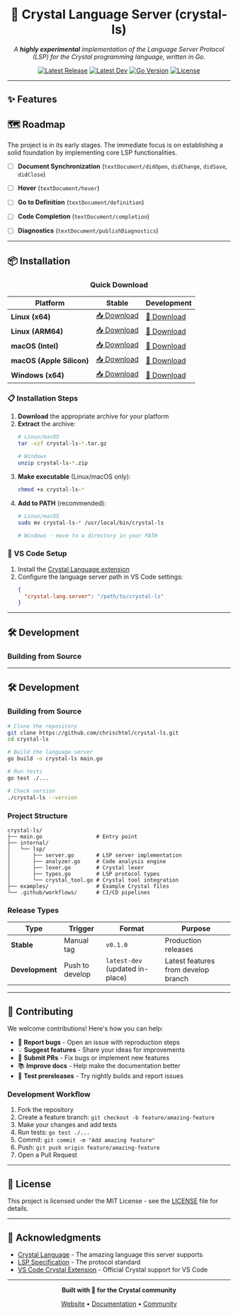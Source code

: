 <div align="center">

# 💎 Crystal Language Server (crystal-ls)

*A _**highly experimental**_ implementation of the Language Server Protocol (LSP) for the Crystal programming language, written in Go.*

[![Latest Release](https://img.shields.io/github/v/release/chrischtel/gocry?style=flat-square&logo=github&label=Stable&v=1)](https://github.com/chrischtel/gocry/releases/latest)
[![Latest Dev](https://img.shields.io/badge/dev-latest--dev-orange?style=flat-square&logo=github&v=1)](https://github.com/chrischtel/gocry/releases/tag/latest-dev)
[![Go Version](https://img.shields.io/github/go-mod/go-version/chrischtel/gocry?style=flat-square&logo=go&v=1)](https://golang.org/)
[![License](https://img.shields.io/github/license/chrischtel/gocry?style=flat-square&v=1)](LICENSE)

</div>

---

## ✨ Features



## 🗺️ Roadmap
The project is in its early stages. The immediate focus is on establishing a solid foundation by implementing core LSP functionalities.

- [ ] **Document Synchronization** (`textDocument/didOpen`, `didChange`, `didSave`, `didClose`)
- [ ] **Hover** (`textDocument/hover`)
- [ ] **Go to Definition** (`textDocument/definition`)
- [ ] **Code Completion** (`textDocument/completion`)
- [ ] **Diagnostics** (`textDocument/publishDiagnostics`)


---

## 📦 Installation

<div align="center">

### Quick Download

| Platform | Stable | Development |
|----------|--------|-------------|
| **Linux (x64)** | [📥 Download](https://github.com/chrischtel/crystal-ls/releases/latest/download/crystal-ls-linux-amd64.tar.gz) | [🔧 Download](https://github.com/chrischtel/crystal-ls/releases/download/latest-dev/crystal-ls-linux-amd64.tar.gz) |
| **Linux (ARM64)** | [📥 Download](https://github.com/chrischtel/crystal-ls/releases/latest/download/crystal-ls-linux-arm64.tar.gz) | [🔧 Download](https://github.com/chrischtel/crystal-ls/releases/download/latest-dev/crystal-ls-linux-arm64.tar.gz) |
| **macOS (Intel)** | [📥 Download](https://github.com/chrischtel/crystal-ls/releases/latest/download/crystal-ls-darwin-amd64.tar.gz) | [🔧 Download](https://github.com/chrischtel/crystal-ls/releases/download/latest-dev/crystal-ls-darwin-amd64.tar.gz) |
| **macOS (Apple Silicon)** | [📥 Download](https://github.com/chrischtel/crystal-ls/releases/latest/download/crystal-ls-darwin-arm64.tar.gz) | [🔧 Download](https://github.com/chrischtel/crystal-ls/releases/download/latest-dev/crystal-ls-darwin-arm64.tar.gz) |
| **Windows (x64)** | [📥 Download](https://github.com/chrischtel/crystal-ls/releases/latest/download/crystal-ls-windows-amd64.exe.zip) | [🔧 Download](https://github.com/chrischtel/crystal-ls/releases/download/latest-dev/crystal-ls-windows-amd64.exe.zip) |

</div>

### 📋 Installation Steps

1. **Download** the appropriate archive for your platform
2. **Extract** the archive:
   ```bash
   # Linux/macOS
   tar -xzf crystal-ls-*.tar.gz
   
   # Windows
   unzip crystal-ls-*.zip
   ```
3. **Make executable** (Linux/macOS only):
   ```bash
   chmod +x crystal-ls-*
   ```
4. **Add to PATH** (recommended):
   ```bash
   # Linux/macOS
   sudo mv crystal-ls-* /usr/local/bin/crystal-ls
   
   # Windows - move to a directory in your PATH
   ```

### 🔧 VS Code Setup

1. Install the [Crystal Language extension](https://marketplace.visualstudio.com/items?itemName=crystal-lang-tools.crystal-lang)
2. Configure the language server path in VS Code settings:
   ```json
   {
     "crystal-lang.server": "/path/to/crystal-ls"
   }
   ```

---

## 🛠️ Development

### Building from Source

---

## 🛠️ Development

### Building from Source

```bash
# Clone the repository
git clone https://github.com/chrischtel/crystal-ls.git
cd crystal-ls

# Build the language server
go build -o crystal-ls main.go

# Run tests
go test ./...

# Check version
./crystal-ls --version
```

### Project Structure

```
crystal-ls/
├── main.go                 # Entry point
├── internal/
│   └── lsp/
│       ├── server.go       # LSP server implementation
│       ├── analyzer.go     # Code analysis engine
│       ├── lexer.go        # Crystal lexer
│       ├── types.go        # LSP protocol types
│       └── crystal_tool.go # Crystal tool integration
├── examples/               # Example Crystal files
└── .github/workflows/      # CI/CD pipelines
```

### Release Types

| Type | Trigger | Format | Purpose |
|------|---------|--------|---------|
| **Stable** | Manual tag | `v0.1.0` | Production releases |
| **Development** | Push to develop | `latest-dev` (updated in-place) | Latest features from develop branch |

---

## 🤝 Contributing

We welcome contributions! Here's how you can help:

- 🐛 **Report bugs** - Open an issue with reproduction steps
- 💡 **Suggest features** - Share your ideas for improvements
- 🔧 **Submit PRs** - Fix bugs or implement new features
- 📚 **Improve docs** - Help make the documentation better
- 🧪 **Test prereleases** - Try nightly builds and report issues

### Development Workflow

1. Fork the repository
2. Create a feature branch: `git checkout -b feature/amazing-feature`
3. Make your changes and add tests
4. Run tests: `go test ./...`
5. Commit: `git commit -m "Add amazing feature"`
6. Push: `git push origin feature/amazing-feature`
7. Open a Pull Request

---

## 📄 License

This project is licensed under the MIT License - see the [LICENSE](LICENSE) file for details.

---

## 🙏 Acknowledgments

- [Crystal Language](https://crystal-lang.org/) - The amazing language this server supports
- [LSP Specification](https://microsoft.github.io/language-server-protocol/) - The protocol standard
- [VS Code Crystal Extension](https://marketplace.visualstudio.com/items?itemName=crystal-lang-tools.crystal-lang) - Official Crystal support for VS Code

---

<div align="center">

**Built with 💎 for the Crystal community**

[Website](https://crystal-lang.org/) • [Documentation](https://crystal-lang.org/docs/) • [Community](https://crystal-lang.org/community/)

</div>
